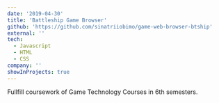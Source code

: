 ```yaml
---
date: '2019-04-30'
title: 'Battleship Game Browser'
github: 'https://github.com/sinatriiobimo/game-web-browser-btship'
external: ''
tech:
  - Javascript
  - HTML
  - CSS
company: ''
showInProjects: true
---
```


Fullfill coursework of Game Technology Courses in 6th semesters.
